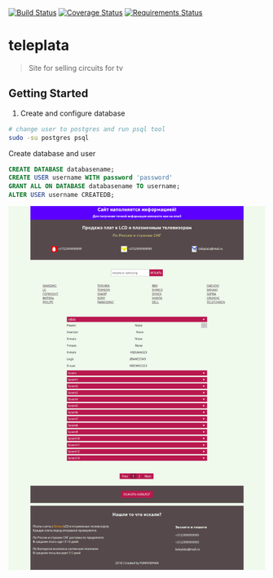 [![Build Status](https://travis-ci.org/FUNNYDMAN/teleplata.svg?branch=master)](https://travis-ci.org/FUNNYDMAN/teleplata)
[![Coverage Status](https://coveralls.io/repos/github/FUNNYDMAN/teleplata/badge.svg?branch=master)](https://coveralls.io/github/FUNNYDMAN/teleplata?branch=master)
[![Requirements Status](https://requires.io/github/FUNNYDMAN/teleplata/requirements.svg?branch=master)](https://requires.io/github/FUNNYDMAN/teleplata/requirements/?branch=master)

# teleplata
> Site for selling circuits for tv


## Getting Started
1. Create and configure database

```bash
# change user to postgres and run psql tool
sudo -su postgres psql
```
Create database and user
```sql
CREATE DATABASE databasename;
CREATE USER username WITH password 'password'
GRANT ALL ON DATABASE databasename TO username;
ALTER USER username CREATEDB;
```

![teleplata screenshot](static/img/teleplata.png)